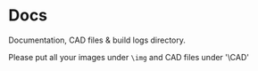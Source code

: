 # Docs


Documentation, CAD files & build logs directory.

Please put all your images under `\img` and CAD files under '\CAD'
